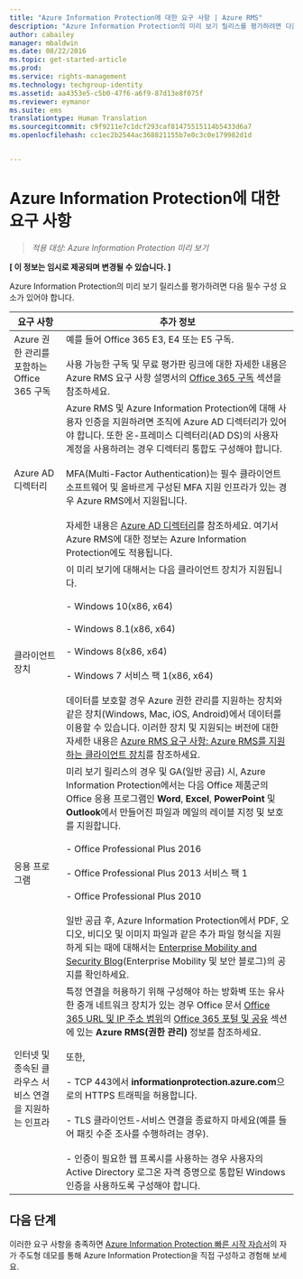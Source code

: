 ```yaml
---
title: "Azure Information Protection에 대한 요구 사항 | Azure RMS"
description: "Azure Information Protection의 미리 보기 릴리스를 평가하려면 다음 필수 구성 요소가 있어야 합니다."
author: cabailey
manager: mbaldwin
ms.date: 08/22/2016
ms.topic: get-started-article
ms.prod: 
ms.service: rights-management
ms.technology: techgroup-identity
ms.assetid: aa4353e5-c5b0-47f6-a6f9-87d13e8f075f
ms.reviewer: eymanor
ms.suite: ems
translationtype: Human Translation
ms.sourcegitcommit: c9f9211e7c1dcf293caf81475515114b5433d6a7
ms.openlocfilehash: cc1ec2b2544ac368821155b7e0c3c0e179982d1d


---
```


# Azure Information Protection에 대한 요구 사항

>*적용 대상: Azure Information Protection 미리 보기*

**[ 이 정보는 임시로 제공되며 변경될 수 있습니다. ]**

Azure Information Protection의 미리 보기 릴리스를 평가하려면 다음 필수 구성 요소가 있어야 합니다. 

|요구 사항|추가 정보|
|---------------|--------------------|
|Azure 권한 관리를 포함하는 Office 365 구독|예를 들어 Office 365 E3, E4 또는 E5 구독.<br /><br />사용 가능한 구독 및 무료 평가판 링크에 대한 자세한 내용은 Azure RMS 요구 사항 설명서의 [Office 365 구독](../get-started/requirements-subscriptions.md#office-365-subscription) 섹션을 참조하세요.|
|Azure AD 디렉터리|Azure RMS 및 Azure Information Protection에 대해 사용자 인증을 지원하려면 조직에 Azure AD 디렉터리가 있어야 합니다. 또한 온-프레미스 디렉터리(AD DS)의 사용자 계정을 사용하려는 경우 디렉터리 통합도 구성해야 합니다.<br /><br />MFA(Multi-Factor Authentication)는 필수 클라이언트 소프트웨어 및 올바르게 구성된 MFA 지원 인프라가 있는 경우 Azure RMS에서 지원됩니다.<br /><br />자세한 내용은 [Azure AD 디렉터리](../get-started/requirements-azure-ad.md)를 참조하세요. 여기서 Azure RMS에 대한 정보는 Azure Information Protection에도 적용됩니다.|
|클라이언트 장치|이 미리 보기에 대해서는 다음 클라이언트 장치가 지원됩니다.<br /><br />- Windows 10(x86, x64)<br /><br />- Windows 8.1(x86, x64)<br /><br />- Windows 8(x86, x64)<br /><br />- Windows 7 서비스 팩 1(x86, x64)<br /><br />데이터를 보호할 경우 Azure 권한 관리를 지원하는 장치와 같은 장치(Windows, Mac, iOS, Android)에서 데이터를 이용할 수 있습니다. 이러한 장치 및 지원되는 버전에 대한 자세한 내용은 [Azure RMS 요구 사항: Azure RMS를 지원하는 클라이언트 장치](../get-started/requirements-client-devices.md)를 참조하세요.|
|응용 프로그램|미리 보기 릴리스의 경우 및 GA(일반 공급) 시, Azure Information Protection에서는 다음 Office 제품군의 Office 응용 프로그램인 **Word**, **Excel**, **PowerPoint** 및 **Outlook**에서 만들어진 파일과 메일의 레이블 지정 및 보호를 지원합니다.<br /><br />- Office Professional Plus 2016<br /><br />- Office Professional Plus 2013 서비스 팩 1<br /><br />- Office Professional Plus 2010<br /><br />일반 공급 후, Azure Information Protection에서 PDF, 오디오, 비디오 및 이미지 파일과 같은 추가 파일 형식을 지원하게 되는 때에 대해서는 [Enterprise Mobility and Security Blog](https://blogs.technet.microsoft.com/enterprisemobility/?product=azure-rights-management-services)(Enterprise Mobility 및 보안 블로그)의 공지를 확인하세요.|
|인터넷 및 종속된 클라우스 서비스 연결을 지원하는 인프라|특정 연결을 허용하기 위해 구성해야 하는 방화벽 또는 유사한 중개 네트워크 장치가 있는 경우 Office 문서 [Office 365 URL 및 IP 주소 범위](https://support.office.com/en-US/article/Office-365-URLs-and-IP-address-ranges-8548a211-3fe7-47cb-abb1-355ea5aa88a2)의 [Office 365 포털 및 공유](https://support.office.com/article/Office-365-URLs-and-IP-address-ranges-8548a211-3fe7-47cb-abb1-355ea5aa88a2#BKMK_Portal-identity) 섹션에 있는 **Azure RMS(권한 관리)** 정보를 참조하세요.<br /><br />또한,<br /><br />- TCP 443에서 **informationprotection.azure.com**으로의 HTTPS 트래픽을 허용합니다.<br /><br />- TLS 클라이언트-서비스 연결을 종료하지 마세요(예를 들어 패킷 수준 조사를 수행하려는 경우). <br /><br />- 인증이 필요한 웹 프록시를 사용하는 경우 사용자의 Active Directory 로그온 자격 증명으로 통합된 Windows 인증을 사용하도록 구성해야 합니다.|

## 다음 단계

이러한 요구 사항을 충족하면 [Azure Information Protection 빠른 시작 자습서](infoprotect-quick-start-tutorial.md)의 자가 주도형 데모를 통해 Azure Information Protection을 직접 구성하고 경험해 보세요.




<!--HONumber=Aug16_HO4-->


